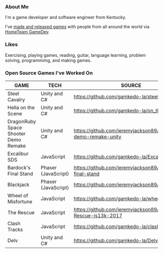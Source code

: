 ### About Me

I'm a game developer and software engineer from Kentucky.

I've [made and released games](https://jeremytjackson.com/#projects) with people from all around the world via [HomeTeam GameDev](https://hometeamgamedev.com/). 

### Likes

Exercising, playing games, reading, guitar, language learning, problem solving, programmimg, and making games.

### Open Source Games I've Worked On

| GAME                                 | TECH                | SOURCE                                                          |
|--------------------------------------|---------------------|-----------------------------------------------------------------|
| Steel Cavalry                        | Unity and C#        | https://github.com/gamkedo-la/steelcavalry                      |
| Hella on the Scene                   | Unity and C#        | https://github.com/gamkedo-la/on_the_scene                      |
| DragonRuby Space Shooter Demo Remake | Unity and C#        | https://github.com/jeremyjackson89/dragonruby-demo-remake-unity |
| Excalibur SDS                        | JavaScript          | https://github.com/gamkedo-la/Excalibur                         |
| Bardock's Final Stand                | Phaser (JavaScript) | https://github.com/jeremyjackson89/bardocks-final-stand         |
| Blackjack                            | Phaser (JavaScript) | https://github.com/jeremyjackson89/blackjack                    |
| Wheel of Misfortune                  | JavaScript          | https://github.com/gamkedo-la/wheelmisfortune                   |
| The Rescue                           | JavaScript          | https://github.com/jeremyjackson89/The-Rescue-js13k-2017        |
| Clash Tracks                         | JavaScript          | https://github.com/gamkedo-la/clash-tracks                      |
| Delv                                 | Unity and C#        | https://github.com/gamkedo-la/Delv                              |
